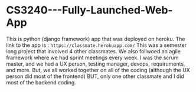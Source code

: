 # CS3240---Fully-Launched-Web-App
This is python (django framework) app that was deployed on heroku. The link to the app is : `https://classmate.herokuapp.com/`
This was a semester long project that involved 4 other classmates. We also follwoed an agile framework where we had sprint meetings every week. I was the scrum master, and we had a UX person, testing manager, devops, requiruments, and more. 
But, we all worked together on all of the coding (although the UX person did most of the frontend)
BUT, only one other classmate and I did most of the backend coding.
